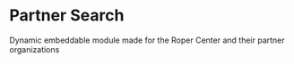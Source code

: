 # Partner Search
Dynamic embeddable module made for the Roper Center and their partner organizations
